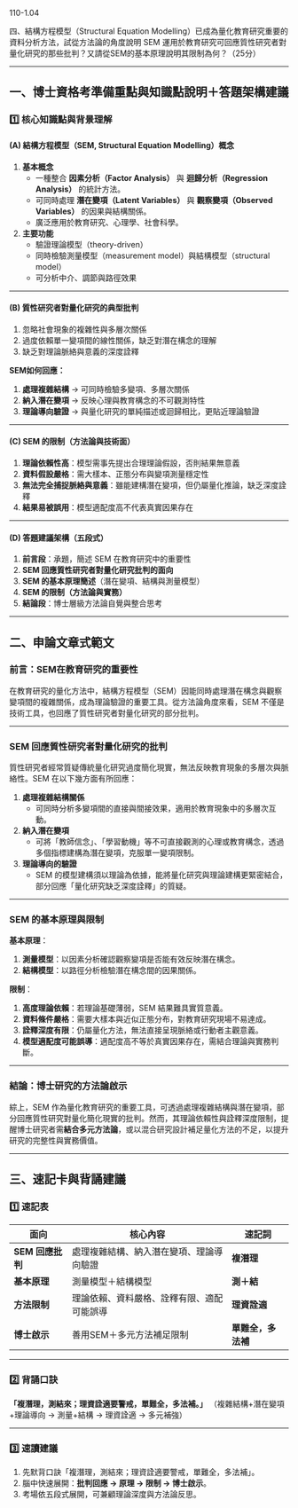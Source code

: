 110-1.04

四、結構方程模型（Structural Equation Modelling）已成為量化教育研究重要的資料分析方法，試從方法論的角度說明 SEM 運用於教育研究可回應質性研究者對量化研究的那些批判？又請從SEM的基本原理說明其限制為何？（25分）

------------------

## **一、博士資格考準備重點與知識點說明＋答題架構建議**

### 1️⃣ **核心知識點與背景理解**

#### **(A) 結構方程模型（SEM, Structural Equation Modelling）概念**

1. **基本概念**
   - 一種整合 **因素分析（Factor Analysis）** 與 **迴歸分析（Regression Analysis）** 的統計方法。
   - 可同時處理 **潛在變項（Latent Variables）** 與 **觀察變項（Observed Variables）** 的因果與結構關係。
   - 廣泛應用於教育研究、心理學、社會科學。
2. **主要功能**
   - 驗證理論模型（theory-driven）
   - 同時檢驗測量模型（measurement model）與結構模型（structural model）
   - 可分析中介、調節與路徑效果

------

#### **(B) 質性研究者對量化研究的典型批判**

1. 忽略社會現象的複雜性與多層次關係
2. 過度依賴單一變項間的線性關係，缺乏對潛在構念的理解
3. 缺乏對理論脈絡與意義的深度詮釋

**SEM如何回應：**

1. **處理複雜結構** → 可同時檢驗多變項、多層次關係
2. **納入潛在變項** → 反映心理與教育構念的不可觀測特性
3. **理論導向驗證** → 與量化研究的單純描述或迴歸相比，更貼近理論驗證

------

#### **(C) SEM 的限制（方法論與技術面）**

1. **理論依賴性高**：模型需事先提出合理理論假設，否則結果無意義
2. **資料假設嚴格**：需大樣本、正態分布與變項測量穩定性
3. **無法完全捕捉脈絡與意義**：雖能建構潛在變項，但仍屬量化推論，缺乏深度詮釋
4. **結果易被誤用**：模型適配度高不代表真實因果存在

------

#### **(D) 答題建議架構（五段式）**

1. **前言段**：承題，簡述 SEM 在教育研究中的重要性
2. **SEM 回應質性研究者對量化研究批判的面向**
3. **SEM 的基本原理簡述**（潛在變項、結構與測量模型）
4. **SEM 的限制（方法論與實務）**
5. **結論段**：博士層級方法論自覺與整合思考

------

## **二、申論文章式範文**

### **前言：SEM在教育研究的重要性**

在教育研究的量化方法中，結構方程模型（SEM）因能同時處理潛在構念與觀察變項間的複雜關係，成為理論驗證的重要工具。從方法論角度來看，SEM 不僅是技術工具，也回應了質性研究者對量化研究的部分批判。

------

### **SEM 回應質性研究者對量化研究的批判**

質性研究者經常質疑傳統量化研究過度簡化現實，無法反映教育現象的多層次與脈絡性。SEM 在以下幾方面有所回應：

1. **處理複雜結構關係**
   - 可同時分析多變項間的直接與間接效果，適用於教育現象中的多層次互動。
2. **納入潛在變項**
   - 可將「教師信念」、「學習動機」等不可直接觀測的心理或教育構念，透過多個指標建構為潛在變項，克服單一變項限制。
3. **理論導向的驗證**
   - SEM 的模型建構須以理論為依據，能將量化研究與理論建構更緊密結合，部分回應「量化研究缺乏深度詮釋」的質疑。

------

### **SEM 的基本原理與限制**

**基本原理**：

1. **測量模型**：以因素分析確認觀察變項是否能有效反映潛在構念。
2. **結構模型**：以路徑分析檢驗潛在構念間的因果關係。

**限制**：

1. **高度理論依賴**：若理論基礎薄弱，SEM 結果難具實質意義。
2. **資料條件嚴格**：需要大樣本與近似正態分布，對教育研究現場不易達成。
3. **詮釋深度有限**：仍屬量化方法，無法直接呈現脈絡或行動者主觀意義。
4. **模型適配度可能誤導**：適配度高不等於真實因果存在，需結合理論與實務判斷。

------

### **結論：博士研究的方法論啟示**

綜上，SEM 作為量化教育研究的重要工具，可透過處理複雜結構與潛在變項，部分回應質性研究對量化簡化現實的批判。然而，其理論依賴性與詮釋深度限制，提醒博士研究者需**結合多元方法論**，或以混合研究設計補足量化方法的不足，以提升研究的完整性與實務價值。

------

## **三、速記卡與背誦建議**

### 1️⃣ 速記表

| **面向**         | **核心內容**                               | **速記詞**         |
| ---------------- | ------------------------------------------ | ------------------ |
| **SEM 回應批判** | 處理複雜結構、納入潛在變項、理論導向驗證   | **複潛理**         |
| **基本原理**     | 測量模型＋結構模型                         | **測＋結**         |
| **方法限制**     | 理論依賴、資料嚴格、詮釋有限、適配可能誤導 | **理資詮適**       |
| **博士啟示**     | 善用SEM＋多元方法補足限制                  | **單難全，多法補** |

------

### 2️⃣ 背誦口訣

**「複潛理，測結來；理資詮適要警戒，單難全，多法補。」**
 （複雜結構+潛在變項+理論導向 → 測量+結構 → 理資詮適 → 多元補強）

------

### 3️⃣ 速讀建議

1. 先默背口訣「複潛理，測結來；理資詮適要警戒，單難全，多法補」。
2. 腦中快速展開：**批判回應 → 原理 → 限制 → 博士啟示**。
3. 考場依五段式展開，可兼顧理論深度與方法論反思。